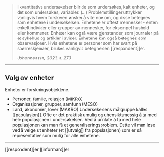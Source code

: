 > I kvantitative undersøkelser blir de som undersøkes, kalt enheter, og det som undersøkes, variabler.
> (...)
> Problemstillinger uttrykker vanligvis hvem forskeren ønsker å vite noe om, og disse betegnes som enhetene i undersøkelsen. Enhetene er oftest mennesker - enten enkeltindivider eller grupper av mennesker, for eksempel hushold eller kommuner. Enheter kan også være gjenstander, som journaler på et sykehus og artikler i aviser. Enhetene kan også betegnes som observasjoner. Hvis enhetene er personer som har svart på spørreskjemaer, brukes vanligvis betegnelsen [[respondent]]er.
> 
> _Johannessen, 2021, s. 273_
>

--- 

## Valg av enheter
Enheter er forskningsobjektene.
- Personer, familie, relasjon (MIKRO)
- Organisasjoner, grupper, samfunn (MESO)
- Land, økonomier, lover (MAKRO)
Undersøkelsens målgruppe kalles [[populasjon]]. Ofte er det praktisk umulig og uhensiktsmessig å ta med hele populasjonen i undersøkelsen. Ved å unnlate å ta med hele populasjonen kan man få et generaliseringsproblem. Dette vil man løse ved å velge ut enheter (et [[utvalg]] fra populasjonen) som er så representative som mulig for alle enhetene.

---

[[respondent]]er
[[informant]]er